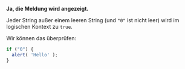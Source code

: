 **Ja, die Meldung wird angezeigt.**

Jeder String außer einem leeren String (und `"0"` ist nicht leer) wird im logischen Kontext zu `true`.

Wir können das überprüfen:

```js run
if ("0") {
  alert( 'Hello' );
}
```

